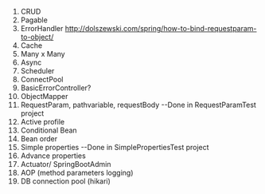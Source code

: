 1. CRUD
2. Pagable
3. ErrorHandler
	http://dolszewski.com/spring/how-to-bind-requestparam-to-object/
4. Cache
5. Many  x  Many
6. Async
7. Scheduler
8. ConnectPool 
9. BasicErrorController?
10. ObjectMapper
11. RequestParam, pathvariable, requestBody --Done in RequestParamTest project
12. Active profile
13. Conditional Bean
14. Bean order
15. Simple properties  --Done in SimplePropertiesTest project
16. Advance properties 
17. Actuator/ SpringBootAdmin
18. AOP (method parameters logging)
19. DB connection pool (hikari)